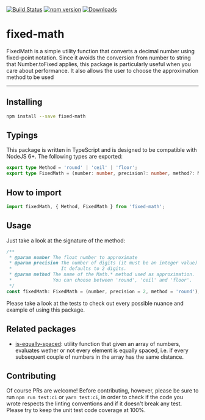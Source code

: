 [![Build Status](https://travis-ci.org/jkomyno/fixed-math.svg?branch=master)](https://travis-ci.org/jkomyno/fixed-math)
[![npm version](https://badge.fury.io/js/fixed-math.svg)](https://www.npmjs.com/package/fixed-math)
[![Downloads](https://img.shields.io/npm/dm/fixed-math.svg)](https://www.npmjs.com/package/fixed-math)

# fixed-math

FixedMath is a simple utility function that converts a decimal number using fixed-point notation.
Since it avoids the conversion from number to string that Number.toFixed applies, this package is particularly useful when you care about performance.
It also allows the user to choose the approximation method to be used

------------------------------------------------------------------------------------------------------------------------------------------------------

## Installing

```sh
npm install --save fixed-math
```

## Typings

This package is written in TypeScript and is designed to be compatible with NodeJS 6+.
The following types are exported:

```typescript
export type Method = 'round' | 'ceil' | 'floor';
export type FixedMath = (number: number, precision?: number, method?: Method) => number;
```

## How to import

```js
import fixedMath, { Method, FixedMath } from 'fixed-math';
```

## Usage

Just take a look at the signature of the method:

```typescript
/**
 * @param number The float number to approximate
 * @param precision The number of digits (it must be an integer value) after the decimal point.
 *                  It defaults to 2 digits.
 * @param method The name of the Math.* method used as approximation.
 *               You can choose between 'round', 'ceil' and 'floor'.
 */
const fixedMath: FixedMath = (number, precision = 2, method = 'round');
```

Please take a look at the tests to check out every possible nuance and example of using this package.

## Related packages

- [is-equally-spaced](https://github.com/jkomyno/is-equally-spaced): utility function that given an array of numbers, evaluates wether or not every element is equally spaced, i.e. if every subsequent couple of numbers in the array has the same distance.

## Contributing

Of course PRs are welcome! Before contributing, however, please be sure to run `npm run test:ci` or `yarn test:ci`,
in order to check if the code you wrote respects the linting conventions and if it doesn't break any test. Please
try to keep the unit test code coverage at 100%.
